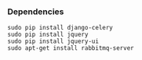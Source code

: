 ### Dependencies
```
sudo pip install django-celery
sudo pip install jquery
sudo pip install jquery-ui
sudo apt-get install rabbitmq-server
```
